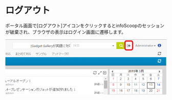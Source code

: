 # ログアウト

ポータル画面で[ログアウト]アイコンをクリックするとinfoScoopのセッションが破棄され、ブラウザの表示はログイン画面に遷移します。

![ログアウト][Logout]


[Logout]: images/command-bar/logout.png "ログアウト"
